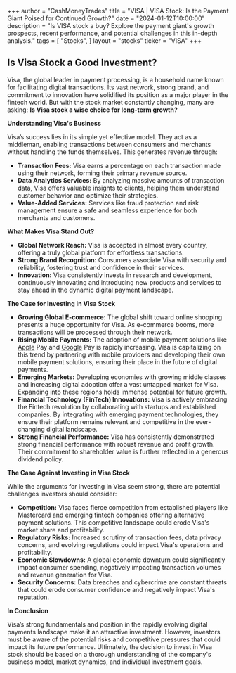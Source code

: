 +++
author = "CashMoneyTrades"
title = "VISA |  VISA Stock: Is the Payment Giant Poised for Continued Growth?"
date = "2024-01-12T10:00:00"
description = "Is VISA stock a buy? Explore the payment giant's growth prospects, recent performance, and potential challenges in this in-depth analysis."
tags = [
"Stocks",
]
layout = "stocks"
ticker = "VISA"
+++
        


## Is Visa Stock a Good Investment?

Visa, the global leader in payment processing, is a household name known for facilitating digital transactions. Its vast network, strong brand, and commitment to innovation have solidified its position as a major player in the fintech world. But with the stock market constantly changing, many are asking: **Is Visa stock a wise choice for long-term growth?**

**Understanding Visa's Business**

Visa’s success lies in its simple yet effective model. They act as a middleman, enabling transactions between consumers and merchants without handling the funds themselves. This generates revenue through:

* **Transaction Fees:** Visa earns a percentage on each transaction made using their network, forming their primary revenue source.
* **Data Analytics Services:** By analyzing massive amounts of transaction data, Visa offers valuable insights to clients, helping them understand customer behavior and optimize their strategies.
* **Value-Added Services:**  Services like fraud protection and risk management ensure a safe and seamless experience for both merchants and customers.

**What Makes Visa Stand Out?**

* **Global Network Reach:** Visa is accepted in almost every country, offering a truly global platform for effortless transactions.
* **Strong Brand Recognition:**  Consumers associate Visa with security and reliability, fostering trust and confidence in their services.
* **Innovation:** Visa consistently invests in research and development, continuously innovating and introducing new products and services to stay ahead in the dynamic digital payment landscape.

**The Case for Investing in Visa Stock**

* **Growing Global E-commerce:** The global shift toward online shopping presents a huge opportunity for Visa. As e-commerce booms, more transactions will be processed through their network.
* **Rising Mobile Payments:** The adoption of mobile payment solutions like [Apple](/stocks/aapl/) Pay and [Google](/stocks/goog/) Pay is rapidly increasing. Visa is capitalizing on this trend by partnering with mobile providers and developing their own mobile payment solutions, ensuring their place in the future of digital payments.
* **Emerging Markets:** Developing economies with growing middle classes and increasing digital adoption offer a vast untapped market for Visa. Expanding into these regions holds immense potential for future growth.
* **Financial Technology (FinTech) Innovations:** Visa is actively embracing the Fintech revolution by collaborating with startups and established companies. By integrating with emerging payment technologies, they ensure their platform remains relevant and competitive in the ever-changing digital landscape.
* **Strong Financial Performance:** Visa has consistently demonstrated strong financial performance with robust revenue and profit growth. Their commitment to shareholder value is further reflected in a generous dividend policy.

**The Case Against Investing in Visa Stock**

While the arguments for investing in Visa seem strong, there are potential challenges investors should consider:

* **Competition:** Visa faces fierce competition from established players like Mastercard and emerging fintech companies offering alternative payment solutions. This competitive landscape could erode Visa's market share and profitability.
* **Regulatory Risks:**  Increased scrutiny of transaction fees, data privacy concerns, and evolving regulations could impact Visa's operations and profitability.
* **Economic Slowdowns:** A global economic downturn could significantly impact consumer spending, negatively impacting transaction volumes and revenue generation for Visa.
* **Security Concerns:** Data breaches and cybercrime are constant threats that could erode consumer confidence and negatively impact Visa's reputation.

**In Conclusion**

Visa’s strong fundamentals and position in the rapidly evolving digital payments landscape make it an attractive investment. However, investors must be aware of the potential risks and competitive pressures that could impact its future performance. Ultimately, the decision to invest in Visa stock should be based on a thorough understanding of the company's business model, market dynamics, and individual investment goals. 

        